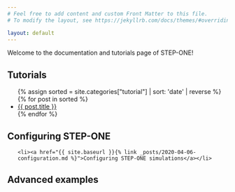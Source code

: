 ```yaml
---
# Feel free to add content and custom Front Matter to this file.
# To modify the layout, see https://jekyllrb.com/docs/themes/#overriding-theme-defaults

layout: default
---
```


Welcome to the documentation and tutorials page of STEP-ONE!

## Tutorials

  <ul>
  	{% assign sorted = site.categories["tutorial"] | sort: 'date' | reverse  %}
    {% for post in sorted %}
      <li><a href="{{ post.url }}">{{ post.title }}</a></li>
    {% endfor %}
  </ul>
 
## Configuring STEP-ONE
<ul>

	<li><a href="{{ site.baseurl }}{% link _posts/2020-04-06-configuration.md %}">Configuring STEP-ONE simulations</a></li>
</ul>

## Advanced examples
